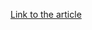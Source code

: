 [Link to the article](https://threatresearch.ext.hp.com/redline-stealer-disguised-as-a-windows-11-upgrade/)
